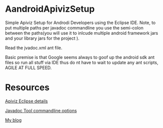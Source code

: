 AandroidApivizSetup
===================

Simple Apiviz Setup for Androdi Developers using the Eclipse IDE. Note, to put 
multiple paths per javadoc commandline you use the semi-colon between the paths(you will use it 
to inlcude multiple android framework jars and your library jars for the project ).

Read the jvadoc.xml ant file.

Basic premise is that Google seems always to goof up the android sdk ant files so 
run all stuff via IDE thus do nt have to wait to update any ant scripts, AGILE AT FULL SPEED.

Resources
=========

[Apiviz Eclipse details](http://code.google.com/p/apiviz/)

[Javadoc Tool commandline options](http://docs.oracle.com/javase/1.4.2/docs/tooldocs/windows/javadoc.html#javadocoptions)

[My blog](http://fredgrott.wordpress.com)
